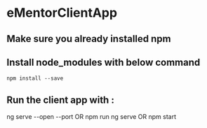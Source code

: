 # eMentorClientApp


## Make sure you already installed npm
## Install node_modules with below command
    npm install --save

## Run the client app with : 
   ng serve --open --port 
OR npm run ng serve 
OR npm start
